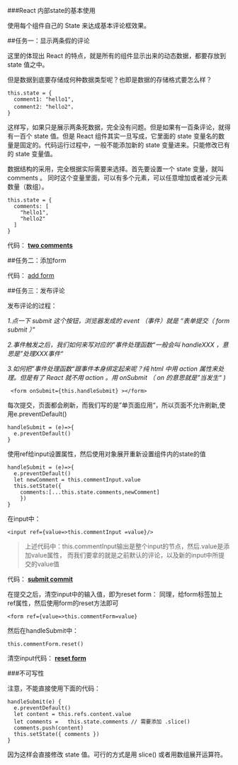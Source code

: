 ###React 内部state的基本使用

使用每个组件自己的 State 来达成基本评论框效果。

##任务一：显示两条假的评论

这里的体现出 React 的特点，就是所有的组件显示出来的动态数据，都要存放到 state 值之中。

但是数据到底要存储成何种数据类型呢？也即是数据的存储格式要怎么样？

```
this.state = {
  comment1: "hello1",
  comment2: "hello2"，
}
```

这样写，如果只是展示两条死数据，完全没有问题。但是如果有一百条评论，就得有一百个 state 值。但是 React 组件其实一旦写成，它里面的 state 变量名的数量是固定的。代码运行过程中，一般不能添加新的 state 变量进来。只能修改已有的 state 变量值。

数据结构的采用，完全根据实际需要来选择。首先要设置一个 state 变量，就叫 comments 。 同时这个变量里面，可以有多个元素，可以任意增加或者减少元素数量（数组）。

```
this.state = {
  comments: [
    "hello1",
    "hello2"
  ]
}
```
代码：
**[two comments](https://github.com/liulu1012/new-redux-hello/commit/1ef85539088d29bf8e553f82f7767be07ff73d79)**

##任务二：添加form

代码：
[add form](https://github.com/liulu1012/new-redux-hello/commit/1d49545addd1189d0dac4e01a3d0437045caa6b8)


##任务三：发布评论

发布评论的过程：

*1.点一下 submit 这个按钮，浏览器发成的 event （事件）就是 “表单提交（ form submit ）”*

*2.事件触发之后，我们如何来写对应的”事件处理函数“一般会叫 handleXXX ，意思是”处理XXX事件“*

*3.如何把”事件处理函数“跟事件本身绑定起来呢？纯 html 中用 action 属性来处理。但是有了 React 就不用 action 。用 onSubmit （ on 的意思就是”当发生“ )*

```
 <form onSubmit={this.handleSubmit} ></form>
```

每次提交，页面都会刷新，而我们写的是”单页面应用“，所以页面不允许刷新,使用e.preventDefault()
```
handleSubmit = (e)=>{
  e.preventDefault()
}
```

使用ref给input设置属性，然后使用对象展开重新设置组件内的state的值

```
handleSubmit = (e)=>{
  e.preventDefault()
  let newComment = this.commentInput.value
  this.setState({
    comments:[...this.state.comments,newComment]
    })
}
```

在input中：
```
<input ref={value=>this.commentInput =value}/>
```

>上述代码中：this.commentInput输出是整个input的节点，然后.value是添加value属性，
而我们要拿的就是之前默认的评论，以及新的input中所提交的value值


代码：
**[submit commit](https://github.com/liulu1012/new-redux-hello/commit/38e88eacaf58ca45264e6ec1aa3c3f01eedf2d16)**





在提交之后，清空input中的输入值，即为reset form：
同理，给form标签加上ref属性，然后使用form的reset方法即可

```
<form ref={value=>this.commentForm=value}

```
然后在handleSubmit中：

```
this.commentForm.reset()
```

清空input代码：
**[reset form](https://github.com/liulu1012/new-redux-hello/commit/e6ac961cfbd4495469dd19765484ad3831aaa59c)**


###不可写性

注意，不能直接使用下面的代码：

```
handleSubmit(e) {
  e.preventDefault()
  let content = this.refs.content.value
  let comments =   this.state.comments // 需要添加 .slice()
  comments.push(content)
  this.setState({ comments })
}
```

因为这样会直接修改 state 值。可行的方式是用 slice() 或者用数组展开运算符。
